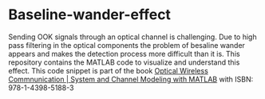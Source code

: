 # Baseline-wander-effect
Sending OOK signals through an optical channel is challenging.
Due to high pass filtering in the optical components the problem of besaline wander appears and makes the detection process more difficult than it is.
This repository contains the MATLAB code to visualize and understand this effect.
This code snippet is part of the book [Optical Wireless Commnunication | System and Channel Modeling with MATLAB](https://fr.mathworks.com/academia/books/optical-wireless-communications-ghassemlooy.html)
with ISBN: 978-1-4398-5188-3
